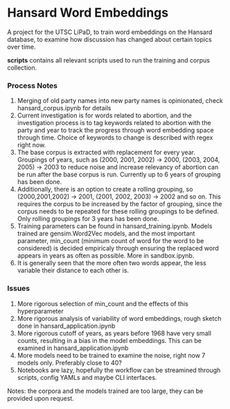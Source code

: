 # Hansard Word Embeddings

A project for the UTSC LiPaD, to train word embeddings on the Hansard database, to examine how discussion has changed about certain topics over time.

**scripts** contains all relevant scripts used to run the training and corpus collection. 

### Process Notes

1. Merging of old party names into new party names is opinionated, check hansard_corpus.ipynb for details
2. Current investigation is for words related to abortion, and the investigation process is to tag keywords related to abortion with the party and year to track the progress through word embedding space through time. Choice of keywords to change is described with regex right now. 
3. The base corpus is extracted with replacement for every year. Groupings of years, such as (2000, 2001, 2002) -> 2000, (2003, 2004, 2005) -> 2003 to reduce noise and increase relevancy of abortion can be run after the base corpus is run. Currently up to 6 years of grouping has been done.
4. Additionally, there is an option to create a rolling grouping, so (2000,2001,2002) -> 2001, (2001, 2002, 2003) -> 2002 and so on. This requires the corpus to be increased by the factor of grouping, since the corpus needs to be repeated for these rolling groupings to be defined. Only rolling groupings for 3 years has been done. 
5. Training parameters can be found in hansard_training.ipynb. Models trained are gensim.Word2Vec models, and the most important parameter, min_count (minimum count of word for the word to be considered) is decided empiricaly through ensuring the replaced word appears in years as often as possible. More in sandbox.ipynb. 
6. It is generally seen that the more often two words appear, the less variable their distance to each other is. 

### Issues 

1. More rigorous selection of min_count and the effects of this hyperparameter
2. More rigorous analysis of variability of word embeddings, rough sketch done in hansard_application.ipynb
3. More rigorous cutoff of years, as years before 1968 have very small counts, resulting in a bias in the model embeddings. This can be examined in hansard_application.ipynb
4. More models need to be trained to examine the noise, right now 7 models only. Preferably close to 40? 
5. Notebooks are lazy, hopefully the workflow can be streamined through scripts, config YAMLs and maybe CLI interfaces.  

Notes: the corpora and the models trained are too large, they can be provided upon request.
